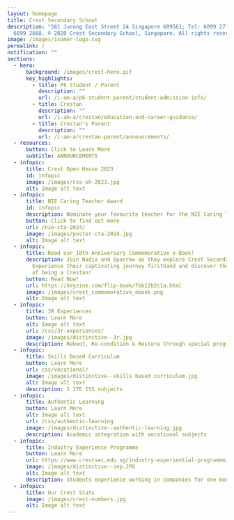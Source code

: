 ```yaml
---
layout: homepage
title: Crest Secondary School
description: "561 Jurong East Street 24 Singapore 609561; Tel: 6899 2779; Fax:
  6899 2668. © 2020 Crest Secondary School, Singapore. All rights reserved."
image: /images/isomer-logo.svg
permalink: /
notification: ""
sections:
  - hero:
      background: /images/crest-hero.gif
      key_highlights:
        - title: P6 Student / Parent
          description: ""
          url: /i-am-a/p6-student-parent/student-admission-info/
        - title: Crestan
          description: ""
          url: /i-am-a/crestan/education-and-career-guidance/
        - title: Crestan's Parent
          description: ""
          url: /i-am-a/crestan-parent/announcements/
  - resources:
      button: Click to Learn More
      subtitle: ANNOUNCEMENTS
  - infopic:
      title: Crest Open House 2023
      id: infopic
      image: /images/css-oh-2023.jpg
      alt: Image alt text
  - infopic:
      title: NIE Caring Teacher Award
      id: infopic
      description: Nominate your favourite teacher for the NIE Caring Teacher Award!
      button: Click to find out more
      url: /nie-cta-2024/
      image: /images/poster-cta-2024.jpg
      alt: Image alt text
  - infopic:
      title: Read our 10th Anniversary Commemorative e-Book!
      description: Join Nadia and Sparrow as they explore Crest Secondary School.
        Experience their captivating journey firsthand and discover the essence
        of being a Crestan!
      button: Read Now!
      url: https://heyzine.com/flip-book/fbb12b2c1a.html
      image: /images/crest_commemorative_ebook.png
      alt: Image alt text
  - infopic:
      title: 3R Experiences
      button: Learn More
      alt: Image alt text
      url: /css/3r-experiences/
      image: /images/distinctive--3r.jpg
      description: Reboot, Re-condition & Restore through special programmes
  - infopic:
      title: Skills Based Curriculum
      button: Learn More
      url: css/vocational/
      image: /images/distinctive--skills based curriculum.jpg
      alt: Image alt text
      description: 5 ITE ISS subjects
  - infopic:
      title: Authentic Learning
      button: Learn More
      alt: Image alt text
      url: /css/authentic-learning
      image: /images/distinctive--authentic-learning.jpg
      description: Academic integration with vocational subjects
  - infopic:
      title: Industry Experience Programme
      button: Learn More
      url: https://www.crestsec.edu.sg/industry-experiential-programme/programmes/vocational-curriculum/
      image: /images/distinctive--iep.JPG
      alt: Image alt text
      description: Students experience working in companies for one month
  - infopic:
      title: Our Crest Stats
      image: /images/crest-numbers.jpg
      alt: Image alt text
---
```

